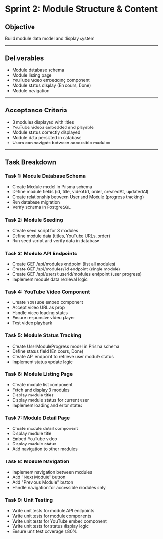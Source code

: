 # Sprint 2: Module Structure & Content

## Objective

Build module data model and display system

---

## Deliverables

- Module database schema
- Module listing page
- YouTube video embedding component
- Module status display (En cours, Done)
- Module navigation

---

## Acceptance Criteria

- 3 modules displayed with titles
- YouTube videos embedded and playable
- Module status correctly displayed
- Module data persisted in database
- Users can navigate between accessible modules

---

## Task Breakdown

### Task 1: Module Database Schema

- Create Module model in Prisma schema
- Define module fields (id, title, videoUrl, order, createdAt, updatedAt)
- Create relationship between User and Module (progress tracking)
- Run database migration
- Verify schema in PostgreSQL

### Task 2: Module Seeding

- Create seed script for 3 modules
- Define module data (titles, YouTube URLs, order)
- Run seed script and verify data in database

### Task 3: Module API Endpoints

- Create GET /api/modules endpoint (list all modules)
- Create GET /api/modules/:id endpoint (single module)
- Create GET /api/users/:userId/modules endpoint (user progress)
- Implement module data retrieval logic

### Task 4: YouTube Video Component

- Create YouTube embed component
- Accept video URL as prop
- Handle video loading states
- Ensure responsive video player
- Test video playback

### Task 5: Module Status Tracking

- Create UserModuleProgress model in Prisma schema
- Define status field (En cours, Done)
- Create API endpoint to retrieve user module status
- Implement status update logic

### Task 6: Module Listing Page

- Create module list component
- Fetch and display 3 modules
- Display module titles
- Display module status for current user
- Implement loading and error states

### Task 7: Module Detail Page

- Create module detail component
- Display module title
- Embed YouTube video
- Display module status
- Add navigation to other modules

### Task 8: Module Navigation

- Implement navigation between modules
- Add "Next Module" button
- Add "Previous Module" button
- Handle navigation for accessible modules only

### Task 9: Unit Testing

- Write unit tests for module API endpoints
- Write unit tests for module components
- Write unit tests for YouTube embed component
- Write unit tests for status display logic
- Ensure unit test coverage ≥80%
